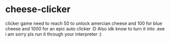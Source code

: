 # cheese-clicker
clicker game 
need to reach 50 to unlock amercian cheese and 100 for blue cheese and 1000 for an epic auto clicker :D 
Also idk know to turn it into .exe i am sorry pls run it through your interpreter :)
